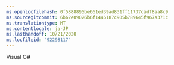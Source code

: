 ```yaml
---
ms.openlocfilehash: 0f5888895be661ed39ad831ff11737cadf8aa8c9
ms.sourcegitcommit: 6b62e09026b6f1446187c905b789645f967a371c
ms.translationtype: MT
ms.contentlocale: ja-JP
ms.lasthandoff: 10/21/2020
ms.locfileid: "92298117"
---
```

Visual C#